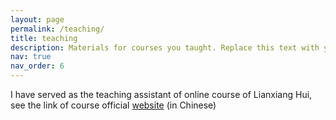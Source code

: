 ```yaml
---
layout: page
permalink: /teaching/
title: teaching
description: Materials for courses you taught. Replace this text with your description.
nav: true
nav_order: 6
---
```


I have served as the teaching assistant of online course of Lianxiang Hui, see the link of course official [website](https://lianxh.cn/details/1259.html) (in Chinese)
